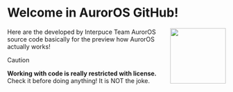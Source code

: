 # Welcome in AurorOS GitHub!

<img align="right" src="https://avatars.githubusercontent.com/u/157804013?s=200&u=2ce38e6b2cf8349677f2b71a805238a6a8e1c454&v=2" style="width:128px;">

Here are the developed by Interpuce Team AurorOS source code basically for the preview how AurorOS actually works!

> [!CAUTION]
> **Working with code is really restricted with license.** Check it before doing anything! It is NOT the joke.